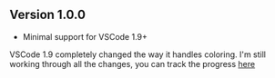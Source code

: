 ## Version 1.0.0

* Minimal support for VSCode 1.9+

VSCode 1.9 completely changed the way it handles coloring. I'm still working through all the changes, you can track the progress [here](https://github.com/akamud/vscode-theme-onedark/issues/35)